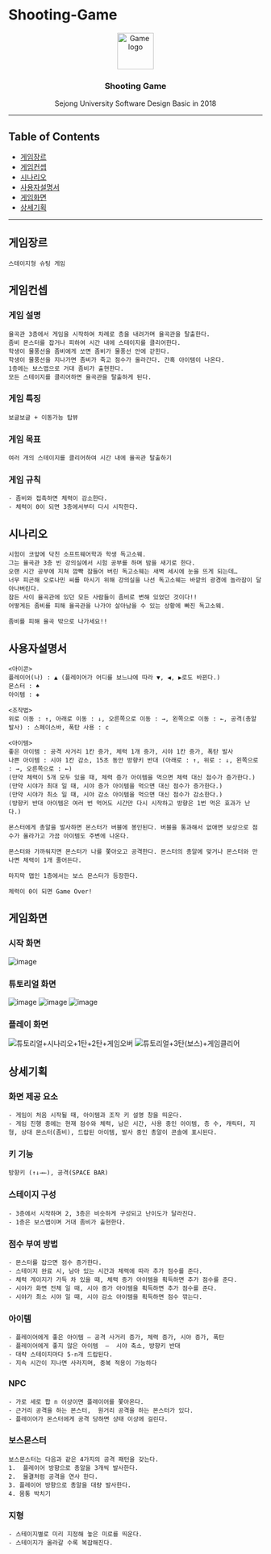 # Shooting-Game

<p align="center">
  <a href="https://github.com/reyeon1209/Shooting-Game/">
    <img src="https://user-images.githubusercontent.com/46713032/68528057-7639c600-0331-11ea-9afd-82984737c80b.png" alt="Game logo" width="72" height="72">
  </a>
</p>

<h3 align="center">Shooting Game</h3>

<p align="center">
  Sejong University Software Design Basic in 2018
</p>

* * *

## Table of Contents

- [게임장르](#게임장르)
- [게임컨셉](#게임컨셉)
- [시나리오](#시나리오)
- [사용자설명서](#사용자설명서)
- [게임화면](#게임화면)
- [상세기획](#상세기획)

* * *

## 게임장르
```
스테이지형 슈팅 게임
```

## 게임컨셉

### 게임 설명
```
율곡관 3층에서 게임을 시작하여 차례로 층을 내려가며 율곡관을 탈출한다.
좀비 몬스터를 잡거나 피하여 시간 내에 스테이지를 클리어한다.
학생이 물풍선을 좀비에게 쏘면 좀비가 물풍선 안에 갇힌다.
학생이 물풍선을 지나가면 좀비가 죽고 점수가 올라간다. 간혹 아이템이 나온다.
1층에는 보스맵으로 거대 좀비가 출현한다.
모든 스테이지를 클리어하면 율곡관을 탈출하게 된다.
```

### 게임 특징
```
보글보글 + 이동가능 탑뷰
```

### 게임 목표
```
여러 개의 스테이지를 클리어하여 시간 내에 율곡관 탈출하기
```

### 게임 규칙
```
- 좀비와 접촉하면 체력이 감소한다.
- 체력이 0이 되면 3층에서부터 다시 시작한다.
```

## 시나리오
```
시험이 코앞에 닥친 소프트웨어학과 학생 독고소웨. 
그는 율곡관 3층 빈 강의실에서 시험 공부를 하며 밤을 새기로 한다.
오랜 시간 공부에 지쳐 깜빡 잠들어 버린 독고소웨는 새벽 세시에 눈을 뜨게 되는데… 
너무 피곤해 오로나민 씨를 마시기 위해 강의실을 나선 독고소웨는 바깥의 광경에 놀라잠이 달아나버린다. 
잠든 사이 율곡관에 있던 모든 사람들이 좀비로 변해 있었던 것이다!! 
어떻게든 좀비를 피해 율곡관을 나가야 살아남을 수 있는 상황에 빠진 독고소웨. 

좀비를 피해 율곡 밖으로 나가세요!!
```

## 사용자설명서
```
<아이콘>
플레이어(나) : ▲ (플레이어가 어디를 보느냐에 따라 ▼, ◀, ▶로도 바뀐다.)
몬스터 : ♠
아이템 : ◈

<조작법>
위로 이동 : ↑, 아래로 이동 : ↓, 오른쪽으로 이동 : →, 왼쪽으로 이동 : ←, 공격(총알 발사) : 스페이스바, 폭탄 사용 : c

<아이템>
좋은 아이템 : 공격 사거리 1칸 증가, 체력 1개 증가, 시야 1칸 증가, 폭탄 발사
나쁜 아이템 : 시야 1칸 감소, 15초 동안 방향키 반대 (아래로 : ↑, 위로 : ↓, 왼쪽으로 : →, 오른쪽으로 : ←)
(만약 체력이 5개 모두 있을 때, 체력 증가 아이템을 먹으면 체력 대신 점수가 증가한다.)
(만약 시야가 최대 일 때, 시야 증가 아이템을 먹으면 대신 점수가 증가한다.)
(만약 시야가 최소 일 때, 시야 감소 아이템을 먹으면 대신 점수가 감소한다.)
(방향키 반대 아이템은 여러 번 먹어도 시간만 다시 시작하고 방향은 1번 먹은 효과가 난다.)

몬스터에게 총알을 발사하면 몬스터가 버블에 봉인된다. 버블을 통과해서 없애면 보상으로 점수가 올라가고 가끔 아이템도 주변에 나온다.

몬스터와 가까워지면 몬스터가 나를 쫓아오고 공격한다. 몬스터의 총알에 맞거나 몬스터와 만나면 체력이 1개 줄어든다.

마지막 맵인 1층에서는 보스 몬스터가 등장한다.

체력이 0이 되면 Game Over!
```

## 게임화면

### 시작 화면
![image](https://user-images.githubusercontent.com/46713032/68528221-2cea7600-0333-11ea-89cc-c6baff7234d8.png)

### 튜토리얼 화면
![image](https://user-images.githubusercontent.com/46713032/68528223-37a50b00-0333-11ea-8cd0-8d778dc1f44b.png)
![image](https://user-images.githubusercontent.com/46713032/68528225-3e338280-0333-11ea-8a09-c91ccb54ba73.png)
![image](https://user-images.githubusercontent.com/46713032/68528227-4390cd00-0333-11ea-97a3-fdd0f9ae7bdc.png)

### 플레이 화면
![튜토리얼+시나리오+1탄+2탄+게임오버](https://user-images.githubusercontent.com/46713032/68528263-b8fc9d80-0333-11ea-9984-026bfb59171e.gif)
![튜토리얼+3탄(보스)+게임클리어](https://user-images.githubusercontent.com/46713032/68528266-c1ed6f00-0333-11ea-8e2f-513fce556978.gif)

## 상세기획

### 화면 제공 요소
```
- 게임이 처음 시작될 때, 아이템과 조작 키 설명 창을 띄운다.
- 게임 진행 중에는 현재 점수와 체력, 남은 시간, 사용 중인 아이템, 층 수, 캐릭터, 지형, 상대 몬스터(좀비), 드랍된 아이템, 발사 중인 총알이 콘솔에 표시된다.
```

### 키 기능
```
방향키 (↑↓→←), 공격(SPACE BAR)
```

### 스테이지 구성
```
- 3층에서 시작하며 2, 3층은 비슷하게 구성되고 난이도가 달라진다.
- 1층은 보스맵이며 거대 좀비가 출현한다.
```

### 점수 부여 방법
```
- 몬스터를 잡으면 점수 증가한다. 
- 스테이지 완료 시, 남아 있는 시간과 체력에 따라 추가 점수를 준다.
- 체력 게이지가 가득 차 있을 때, 체력 증가 아이템을 획득하면 추가 점수를 준다.
- 시야가 화면 전체 일 때, 시야 증가 아이템을 획득하면 추가 점수를 준다.
- 시야가 최소 시야 일 때, 시야 감소 아이템을 획득하면 점수 깎는다.
```

### 아이템
```
- 플레이어에게 좋은 아이템 – 공격 사거리 증가, 체력 증가, 시야 증가, 폭탄
- 플레이어에게 좋지 않은 아이템  –  시야 축소, 방향키 반대
- 대략 스테이지마다 5-n개 드랍된다.
- 지속 시간이 지나면 사라지며, 중복 적용이 가능하다
```

### NPC
```
- 가로 세로 합 n 이상이면 플레이어를 쫓아온다.
- 근거리 공격을 하는 몬스터,  원거리 공격을 하는 몬스터가 있다.
- 플레이어가 몬스터에게 공격 당하면 상태 이상에 걸린다.
```

### 보스몬스터
```
보스몬스터는 다음과 같은 4가지의 공격 패턴을 갖는다.
1.  플레이어 방향으로 총알을 3개씩 발사한다.
2.  물결처럼 공격을 연사 한다.
3. 플레이어 방향으로 총알을 대량 발사한다.
4. 몸통 박치기
```

### 지형
```
- 스테이지별로 미리 지정해 놓은 미로를 띄운다.
- 스테이지가 올라갈 수록 복잡해진다.
```
